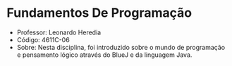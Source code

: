 # Fundamentos De Programação

-  Professor: Leonardo Heredia
-  Código: 4611C-06
-  Sobre: Nesta disciplina, foi introduzido sobre o mundo de programação e pensamento lógico através do BlueJ e da linguagem Java.
